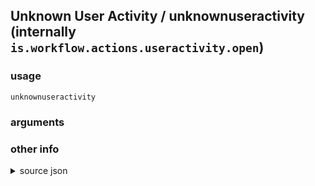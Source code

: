 
## Unknown User Activity / unknownuseractivity (internally `is.workflow.actions.useractivity.open`)




### usage
`unknownuseractivity `

### arguments


### other info

<details><summary>source json</summary>
```json
{
	"ActionClass": "WFOpenUserActivityAction",
	"Discoverable": false,
	"InputPassthrough": true,
	"Name": "Unknown User Activity"
}
```
</details>
